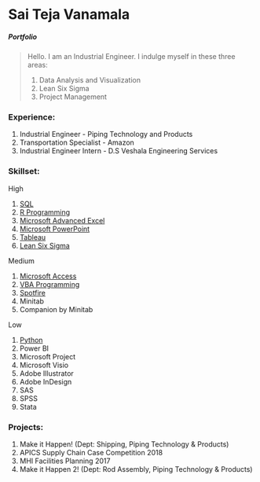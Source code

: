 # Sai Teja Vanamala
##### *Portfolio*
> Hello. I am an Industrial Engineer. I indulge myself in these three areas:
>
>1. Data Analysis and Visualization
>2. Lean Six Sigma
>3. Project Management

### Experience:
1. Industrial Engineer - Piping Technology and Products 
1. Transportation Specialist - Amazon 
1. Industrial Engineer Intern - D.S Veshala Engineering Services


### Skillset:
High
1.	[SQL](https://github.com/saitejavanamala/Portfolio/blob/master/SQL/SQL_Concepts_Projects.md)
2.  [R Programming](https://github.com/saitejavanamala/Portfolio/blob/master/R/R_Concepts_Projects.md)
3.	[Microsoft Advanced Excel](https://github.com/saitejavanamala/Portfolio/blob/master/Microsoft%20Advanced%20Excel/readme.md)
4.	[Microsoft PowerPoint](https://github.com/saitejavanamala/Portfolio/blob/master/PowerPoint/PowerPoint_Concepts_Projects.md)
5.  [Tableau](https://github.com/saitejavanamala/Portfolio/blob/master/Tableau/Tableau_Concepts_Projects.md)
6.	[Lean Six Sigma](https://github.com/saitejavanamala/Portfolio/blob/master/Lean%20Six%20Sigma/Lean_Six_Sigma_Concepts_Projects.md)

Medium

1. [Microsoft Access](https://github.com/saitejavanamala/Portfolio/tree/master/Microsoft%20Access)
2. [VBA Programming](https://github.com/saitejavanamala/Portfolio/tree/master/VBA%20Programming)
4.	[Spotfire](https://github.com/saitejavanamala/Portfolio/blob/master/Spotfire/Spotfire_Concepts_Projects.md)
2.	Minitab 
17. Companion by Minitab

Low
1.	[Python](https://github.com/saitejavanamala/Portfolio/blob/master/Python/readme.md)
3.	Power BI
14.	Microsoft Project
4.	Microsoft Visio
15.	Adobe Illustrator
16.	Adobe InDesign
18. SAS
19. SPSS
20. Stata

### Projects:

1. Make it Happen! (Dept: Shipping, Piping Technology & Products)
2. APICS Supply Chain Case Competition 2018
3. MHI Facilities Planning 2017
4. Make it Happen 2! (Dept: Rod Assembly, Piping Technology & Products)
